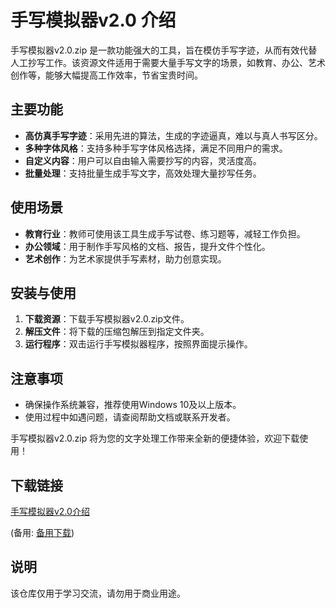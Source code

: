 # 手写模拟器v2.0 介绍

手写模拟器v2.0.zip 是一款功能强大的工具，旨在模仿手写字迹，从而有效代替人工抄写工作。该资源文件适用于需要大量手写文字的场景，如教育、办公、艺术创作等，能够大幅提高工作效率，节省宝贵时间。

## 主要功能

- **高仿真手写字迹**：采用先进的算法，生成的字迹逼真，难以与真人书写区分。
- **多种字体风格**：支持多种手写字体风格选择，满足不同用户的需求。
- **自定义内容**：用户可以自由输入需要抄写的内容，灵活度高。
- **批量处理**：支持批量生成手写文字，高效处理大量抄写任务。

## 使用场景

- **教育行业**：教师可使用该工具生成手写试卷、练习题等，减轻工作负担。
- **办公领域**：用于制作手写风格的文档、报告，提升文件个性化。
- **艺术创作**：为艺术家提供手写素材，助力创意实现。

## 安装与使用

1. **下载资源**：下载手写模拟器v2.0.zip文件。
2. **解压文件**：将下载的压缩包解压到指定文件夹。
3. **运行程序**：双击运行手写模拟器程序，按照界面提示操作。

## 注意事项

- 确保操作系统兼容，推荐使用Windows 10及以上版本。
- 使用过程中如遇问题，请查阅帮助文档或联系开发者。

手写模拟器v2.0.zip 将为您的文字处理工作带来全新的便捷体验，欢迎下载使用！

## 下载链接
[手写模拟器v2.0介绍](https://pan.quark.cn/s/c56cf7ed18ba) 

(备用: [备用下载](https://pan.baidu.com/s/1Wsvaz-2KbSppqAmLksBjxA?pwd=1234))

## 说明

该仓库仅用于学习交流，请勿用于商业用途。

